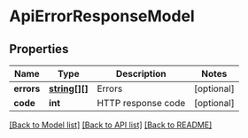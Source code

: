 # ApiErrorResponseModel

## Properties
Name | Type | Description | Notes
------------ | ------------- | ------------- | -------------
**errors** | [**string[][]**](array.md) | Errors | [optional] 
**code** | **int** | HTTP response code | [optional] 

[[Back to Model list]](../README.md#documentation-for-models) [[Back to API list]](../README.md#documentation-for-api-endpoints) [[Back to README]](../README.md)


